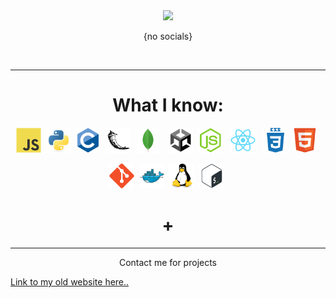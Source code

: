 <div id="header" align="center">
  <img src="https://media.tenor.com/images/edbcfe59b35c7260080de8e168e3dc8b/tenor.gif" width="500"/>
  <p>{no socials}</p>
  <img src="https://komarev.com/ghpvc/?username=l0bst3rr0r&style=flat-square&color=red" alt=""/>
</div>
<hr>
<div id="body" align="center">
  <h1>What I know:</h1>
  <img src="https://github.com/devicons/devicon/blob/master/icons/javascript/javascript-original.svg" title="JavaScript" alt="JavaScript" width="40" height="40"/>&nbsp;
  <img src="https://github.com/devicons/devicon/blob/master/icons/python/python-original.svg" title="Python" alt="Python" width="40" height="40"/>&nbsp;
  <img src="https://github.com/devicons/devicon/blob/master/icons/c/c-original.svg" title="C" alt="C" width="40" height="40"/>&nbsp;
  <img src="https://github.com/devicons/devicon/blob/master/icons/flask/flask-original.svg" title="Flask " alt="Flask" width="40" height="40"/>&nbsp;
  <img src="https://github.com/devicons/devicon/blob/master/icons/mongodb/mongodb-original.svg" title="MONGODB" alt="mongodb" width="40" height="40"/>
&nbsp;
    <img src="https://github.com/devicons/devicon/blob/master/icons/unity/unity-original.svg" title="Unity" alt="Unity" width="40" height="40"/>&nbsp;

  <img src="https://github.com/devicons/devicon/blob/master/icons/nodejs/nodejs-original.svg" title="nodejs" alt="nodejs" width="40" height="40"/>
&nbsp;
  <img src="https://github.com/devicons/devicon/blob/master/icons/react/react-original.svg" title="react" alt="react" width="40" height="40"/>
  &nbsp;
   <img src="https://github.com/devicons/devicon/blob/master/icons/css3/css3-plain-wordmark.svg"  title="CSS3" alt="CSS" width="40" height="40"/>&nbsp;
  <img src="https://github.com/devicons/devicon/blob/master/icons/html5/html5-original.svg" title="HTML5" alt="HTML" width="40" height="40"/>&nbsp;  
  
  <img src="https://github.com/devicons/devicon/blob/master/icons/git/git-original.svg" title="Git" alt="Git" width="40" height="40"/>&nbsp;
  <img src="https://github.com/devicons/devicon/blob/master/icons/docker/docker-original.svg" title="docker" alt="docker" width="40" height="40"/>&nbsp;
  <img src="https://github.com/devicons/devicon/blob/master/icons/linux/linux-original.svg" title="Linux" alt="Linux" width="40" height="40"/>&nbsp;
  <img src="https://github.com/devicons/devicon/blob/master/icons/bash/bash-original.svg" title="bash" alt="bash" width="40" height="40"/>&nbsp;
  <h1>+</h1>
</div>
<hr>
<p align="center">Contact me for projects</p>
<a align="center" href="https://kent.software" target="_blank">Link to my old website here..</a>
</div>
